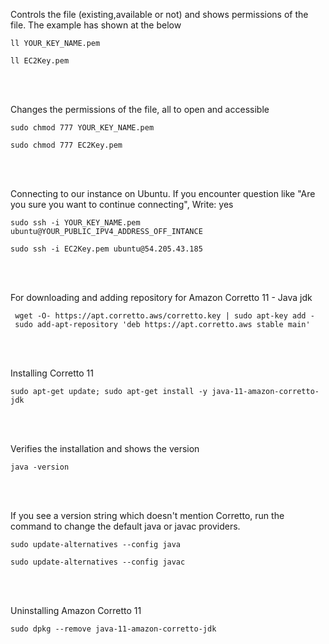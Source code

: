 Controls the file (existing,available or not) and shows permissions of the file. The example has shown at the below
```
ll YOUR_KEY_NAME.pem 
```
```
ll EC2Key.pem 
```
<br />
<br />


Changes the permissions of the file, all to open and accessible
```
sudo chmod 777 YOUR_KEY_NAME.pem
```
```
sudo chmod 777 EC2Key.pem
```
<br />
<br />


Connecting to our instance on Ubuntu. If you encounter question like "Are you sure you want to continue connecting", Write: yes
```
sudo ssh -i YOUR_KEY_NAME.pem ubuntu@YOUR_PUBLIC_IPV4_ADDRESS_OFF_INTANCE
```
```
sudo ssh -i EC2Key.pem ubuntu@54.205.43.185
```
<br />
<br />


For downloading and adding repository for Amazon Corretto 11 - Java jdk
```
 wget -O- https://apt.corretto.aws/corretto.key | sudo apt-key add - 
 sudo add-apt-repository 'deb https://apt.corretto.aws stable main'
```
<br />
<br />


Installing Corretto 11
```
sudo apt-get update; sudo apt-get install -y java-11-amazon-corretto-jdk
```
<br />
<br />


Verifies the installation and shows the version
```
java -version
```
<br />
<br />


If you see a version string which doesn't mention Corretto, run the command to change the default java or javac providers.
```
sudo update-alternatives --config java
```
```
sudo update-alternatives --config javac
```
<br />
<br />


Uninstalling Amazon Corretto 11
```
sudo dpkg --remove java-11-amazon-corretto-jdk
```
<br />
<br />

